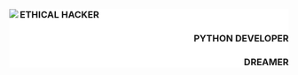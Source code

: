 
<div style="background-color:white;">
<img align="Left" src="https://readme-typing-svg.herokuapp.com?color=%2307F734&size=22&lines=Hello+" style="display: inline">
<h3 align="right" style="display: inline">ETHICAL HACKER</h3>
<h3  align="right">PYTHON DEVELOPER</h3>
<h3  align="right">DREAMER</h3>
</div>
  
  <!--
**nslearn/nslearn** is a ✨ _special_ ✨ repository because its `README.md` (this file) appears on your GitHub profile.

Here are some ideas to get you started:

- 🔭 I’m currently working on ...
- 🌱 I’m currently learning ...
- 👯 I’m looking to collaborate on ...
- 🤔 I’m looking for help with ...
- 💬 Ask me about ...
- 📫 How to reach me: ...
- 😄 Pronouns: ...
- ⚡ Fun fact: ...
-->
